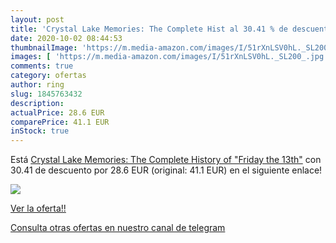 ```yaml
---
layout: post
title: 'Crystal Lake Memories: The Complete Hist al 30.41 % de descuento'
date: 2020-10-02 08:44:53
thumbnailImage: 'https://m.media-amazon.com/images/I/51rXnLSV0hL._SL200_.jpg'
images: [ 'https://m.media-amazon.com/images/I/51rXnLSV0hL._SL200_.jpg' ]
comments: true
category: ofertas
author: ring
slug: 1845763432
description:
actualPrice: 28.6 EUR
comparePrice: 41.1 EUR
inStock: true
---
```


Está [Crystal Lake Memories: The Complete History of "Friday the 13th"](https://www.amazon.es/dp/1845763432/?tag=redken-21) con 30.41 de descuento por 28.6 EUR (original: 41.1 EUR) en el siguiente enlace!

[![](https://m.media-amazon.com/images/I/51rXnLSV0hL._SL200_.jpg)](https://www.amazon.es/dp/1845763432/?tag=redken-21)

[Ver la oferta!!](https://www.amazon.es/dp/1845763432/?tag=redken-21)

[Consulta otras ofertas en nuestro canal de telegram](https://t.me/s/ofertas25)
